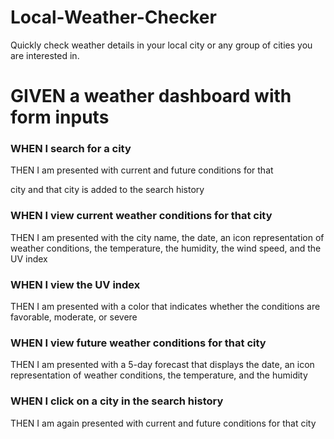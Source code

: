 # Local-Weather-Checker
Quickly check weather details in your local city or any group of cities you are interested in.
# GIVEN a weather dashboard with form inputs
<h3>WHEN I search for a city</h3>
<p>THEN I am presented with current and future conditions for that</p> city and that city is added to the search history
<h3>WHEN I view current weather conditions for that city</h3>
<p>THEN I am presented with the city name, the date, an icon representation of weather conditions, the temperature, the humidity, the wind speed, and the UV index</p>
<h3>WHEN I view the UV index</h3>
<p>THEN I am presented with a color that indicates whether the conditions are favorable, moderate, or severe</p>
<h3>WHEN I view future weather conditions for that city</h3>
<p>THEN I am presented with a 5-day forecast that displays the date, an icon representation of weather conditions, the temperature, and the humidity</p>
<h3>WHEN I click on a city in the search history</h3>
<p>THEN I am again presented with current and future conditions for that city</p>